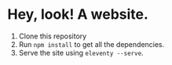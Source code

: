 # Hey, look! A website.

1. Clone this repository
2. Run `npm install` to get all the dependencies.
2. Serve the site using `eleventy --serve`.